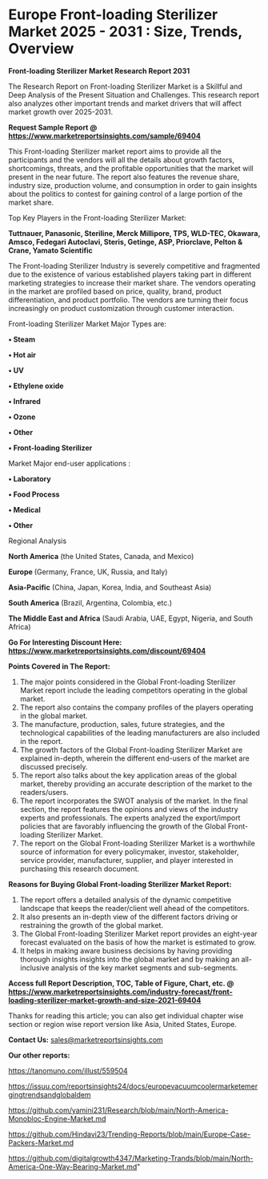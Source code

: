 # Europe Front-loading Sterilizer Market 2025 - 2031 : Size, Trends, Overview

<strong>Front-loading Sterilizer Market Research Report 2031</strong>

The Research Report on Front-loading Sterilizer Market is a Skillful and Deep Analysis of the Present Situation and Challenges. This research report also analyzes other important trends and market drivers that will affect market growth over 2025-2031.

<strong>Request Sample Report @ <a href=https://www.marketreportsinsights.com/sample/69404>https://www.marketreportsinsights.com/sample/69404</a></strong>

This Front-loading Sterilizer market report aims to provide all the participants and the vendors will all the details about growth factors, shortcomings, threats, and the profitable opportunities that the market will present in the near future. The report also features the revenue share, industry size, production volume, and consumption in order to gain insights about the politics to contest for gaining control of a large portion of the market share.

Top Key Players in the Front-loading Sterilizer Market:

<strong>Tuttnauer, Panasonic, Steriline, Merck Millipore, TPS, WLD-TEC, Okawara, Amsco, Fedegari Autoclavi, Steris, Getinge, ASP, Priorclave, Pelton & Crane, Yamato Scientific</strong>

The Front-loading Sterilizer Industry is severely competitive and fragmented due to the existence of various established players taking part in different marketing strategies to increase their market share. The vendors operating in the market are profiled based on price, quality, brand, product differentiation, and product portfolio. The vendors are turning their focus increasingly on product customization through customer interaction.

Front-loading Sterilizer Market Major Types are:

<strong>• Steam

• Hot air

• UV

• Ethylene oxide

• Infrared

• Ozone

• Other

• Front-loading Sterilizer</strong>

Market Major end-user applications :

<strong>• Laboratory

• Food Process

• Medical

• Other</strong>

Regional Analysis

</u><strong><b>North America</b></strong> (the United States, Canada, and Mexico)

<strong><b>Europe </b></strong>(Germany, France, UK, Russia, and Italy)

<strong><b>Asia-Pacific</b></strong> (China, Japan, Korea, India, and Southeast Asia)

<strong><b>South America</b></strong> (Brazil, Argentina, Colombia, etc.)

<strong><b>The Middle East and Africa</b></strong> (Saudi Arabia, UAE, Egypt, Nigeria, and South Africa)

<strong>Go For Interesting Discount Here: <a href=https://www.marketreportsinsights.com/discount/69404>https://www.marketreportsinsights.com/discount/69404</a></strong>

<strong>Points Covered in The Report:</strong>
<ol>
  <li>The major points considered in the Global Front-loading Sterilizer Market report include the leading competitors operating in the global market.</li>
  <li>The report also contains the company profiles of the players operating in the global market.</li>
  <li>The manufacture, production, sales, future strategies, and the technological capabilities of the leading manufacturers are also included in the report.</li>
  <li>The growth factors of the Global Front-loading Sterilizer Market are explained in-depth, wherein the different end-users of the market are discussed precisely.</li>
  <li>The report also talks about the key application areas of the global market, thereby providing an accurate description of the market to the readers/users.</li>
  <li>The report incorporates the SWOT analysis of the market. In the final section, the report features the opinions and views of the industry experts and professionals. The experts analyzed the export/import policies that are favorably influencing the growth of the Global Front-loading Sterilizer Market.</li>
  <li>The report on the Global Front-loading Sterilizer Market is a worthwhile source of information for every policymaker, investor, stakeholder, service provider, manufacturer, supplier, and player interested in purchasing this research document.</li>
</ol>
<strong>Reasons for Buying Global Front-loading Sterilizer Market Report:</strong>

<ol>
  <li>The report offers a detailed analysis of the dynamic competitive landscape that keeps the reader/client well ahead of the competitors.</li>
  <li>It also presents an in-depth view of the different factors driving or restraining the growth of the global market.</li>
  <li>The Global Front-loading Sterilizer Market report provides an eight-year forecast evaluated on the basis of how the market is estimated to grow.</li>
  <li>It helps in making aware business decisions by having providing thorough insights insights into the global market and by making an all-inclusive analysis of the key market segments and sub-segments.</li>
</ol>
<strong>Access full Report Description, TOC, Table of Figure, Chart, etc. @ <a href=https://www.marketreportsinsights.com/industry-forecast/front-loading-sterilizer-market-growth-and-size-2021-69404>https://www.marketreportsinsights.com/industry-forecast/front-loading-sterilizer-market-growth-and-size-2021-69404</a></strong>


Thanks for reading this article; you can also get individual chapter wise section or region wise report version like Asia, United States, Europe.

<strong>Contact Us:</strong>
sales@marketreportsinsights.com

<strong>Our other reports:</strong>

<a href=https://tanomuno.com/illust/559504>https://tanomuno.com/illust/559504</a>

<a href=https://issuu.com/reportsinsights24/docs/europevacuumcoolermarketemergingtrendsandglobaldem>https://issuu.com/reportsinsights24/docs/europevacuumcoolermarketemergingtrendsandglobaldem</a>

<a href=https://github.com/yamini231/Research/blob/main/North-America-Monobloc-Engine-Market.md>https://github.com/yamini231/Research/blob/main/North-America-Monobloc-Engine-Market.md</a>

<a href=https://github.com/Hindavi23/Trending-Reports/blob/main/Europe-Case-Packers-Market.md>https://github.com/Hindavi23/Trending-Reports/blob/main/Europe-Case-Packers-Market.md</a>

<a href=https://github.com/digitalgrowth4347/Marketing-Trands/blob/main/North-America-One-Way-Bearing-Market.md>https://github.com/digitalgrowth4347/Marketing-Trands/blob/main/North-America-One-Way-Bearing-Market.md</a>"
